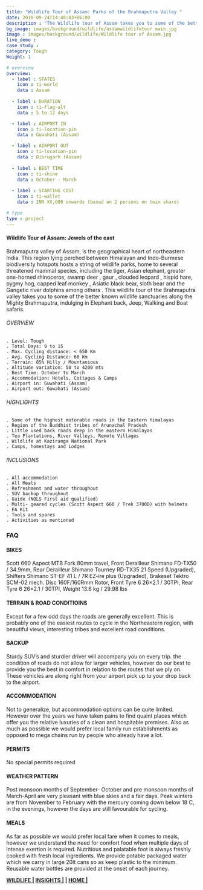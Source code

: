 ```yaml
---
title: "Wildlife Tour of Assam: Parks of the Brahmaputra Valley "
date: 2018-09-24T14:48:03+06:00
description : "The Wildlife tour of Assam takes you to some of the better wildlife sancturies of India. Kaziranga, Manas, Nameri, Dibrusaikhowa and Namdapha National Parks"
bg_image: images/background/wildlife/assamwildlifetour main.jpg
image : images/background/wildlife/Wildlife tour of Assam.jpg
live_demo : 
case_study : 
category: Tough
Weight: 1

# overview
overview:
  - label : STATES
    icon : ti-world
    data : Assam
    
  - label : DURATION
    icon : ti-flag-alt
    data : 5 to 12 days

  - label : AIRPORT IN
    icon : ti-location-pin
    data : Guwahati (Assam)

  - label : AIRPORT OUT
    icon : ti-location-pin
    data : Dibrugarh (Assam)
    
  - label : BEST TIME
    icon : ti-shine
    data : October - March
  
  - label : STARTING COST
    icon : ti-wallet
    data : INR XX,000 onwards (based on 2 persons on twin share)

# type
type : project
---
```


#### Wildlife Tour of Assam: Jewels of the east

Brahmaputra valley of Assam, is the geographical heart of northeastern India. This region lying perched between Himalayan and Indo-Burmese biodiversity hotspots hosts a string of wildlife parks, home to several threatened mammal species, including the tiger, Asian elephant, greater one-horned rhinoceros, swamp deer , gaur , clouded leopard , hispid hare, pygmy hog, capped leaf monkey , Asiatic black bear, sloth bear and the Gangetic river dolphins among others . This wildlife tour of the Brahmaputra valley takes you to some of the better known wildlife sanctuaries along the Mighty Brahmaputra, indulging in Elephant back, Jeep, Walking and Boat safaris.



###### OVERVIEW
```
. Level: Tough
. Total Days: 9 to 15
. Max. Cycling distance: < 650 Km
. Avg. Cycling Distance: 60 Km
. Terrain: 85% Hilly / Mountanious
. Altitude variation: 50 to 4200 mts
. Best Time: October to March
. Accommodation: Hotels, Cottages & Camps
. Airport in: Guwahati (Assam)
. Airport out: Guwahati (Assam)
```




###### HIGHLIGHTS
```
. Some of the highest motorable roads in the Eastern Himalayas
. Region of the Buddhist tribes of Arunachal Pradesh
. Little used back roads deep in the eastern Himalayas
. Tea Plantations, River Valleys, Remote Villages
. Wildlife at Kaziranga National Park
. Camps, homestays and Lodges
```

###### INCLUSIONS
```
. All accommodation
. All Meals
. Refreshment and water throughout
. SUV backup throughout
. Guide (NOLS First aid qualified)
. Multi- geared cycles (Scott Aspect 660 / Trek 3700D) with helmets
. FA Kit
. Tools and spares
. Activities as mentioned
```

### FAQ

#### BIKES

Scott 660 Aspect MTB
Fork 80mm travel, Front Derailleur Shimano FD-TX50 / 34.9mm, Rear Derailleur Shimano Tourney RD-TX35 21 Speed (Upgraded), Shifters Shimano ST-EF 41 L / 7R EZ-ire plus (Upgraded), Brakeset Tektro SCM-02 mech. Disc 160F/160Rmm Rotor, Front Tyre 6 26×2.1 / 30TPI, Rear Tyre 6 26×2.1 / 30TPI, Weight 13.6 kg / 29.98 lbs

#### TERRAIN & ROAD CONDITIOINS

Except for a few odd days the roads are generally excellent. This is probably one of the easiest routes to cycle in the Northeastern region, with beautiful views, interesting tribes and excellent road conditions.

#### BACKUP
Sturdy SUV’s and sturdier driver will accompany you on every trip. the condition of roads do not allow for larger vehicles, however do our best to provide you the best in comfort in relation to the routes that we ply on. These vehicles are along right from your airport pick up to your drop back to the airport.

#### ACCOMMODATION
Not to generalize, but accommodation options can be quite limited. However over the years we have taken pains to find quaint places which offer you the relative luxuries of a clean and hospitable premises. Also as much as possible we would prefer local family run establishments as opposed to mega chains run by people who already have a lot.

#### PERMITS
No special permits required

#### WEATHER PATTERN
Post monsoon months of September- October and pre monsoon months of March-April are very pleasant with blue skies and a fair days. Peak winters are from November to February with the mercury coming down below 18 C, in the evenings, however the days are still favourable for cycling.

#### MEALS
As far as possible we would prefer local fare when it comes to meals, however we understand the need for comfort food when multiple days of intense exertion is required. Nutritious and palatable foot is always freshly cooked with fresh local ingredients. We provide potable packaged water which we carry in large 20lt cans so as keep plastic to the minimum. Reusable water bottles are provided at the onset of each journey.

**[WILDLIFE  ](http://localhost:61734/wildlife/)       |  [INSIGHTS |](http://localhost:60325/insights/) |  [HOME |](http://localhost:60325/)** 